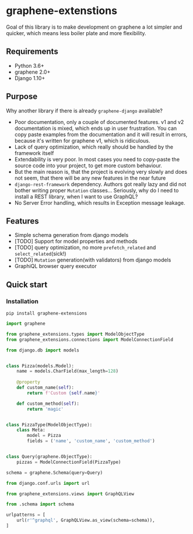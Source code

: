 # graphene-extenstions
Goal of this library is to make development on graphene a lot simpler and quicker,
 which means less boiler plate and more flexibility.

## Requirements
* Python 3.6+
* graphene 2.0+
* Django 1.10+

## Purpose
Why another library if there is already `graphene-django` available?
* Poor documentation, only a couple of documented features. v1 and v2 documentation is mixed,
 which ends up in user frustration.
 You can copy paste examples from the documentation and it will result in errors,
  because it's written for graphene v1, which is ridiculous.
* Lack of query optimization, which really should be handled by the framework itself
* Extendability is very poor.
 In most cases you need to copy-paste the source code into your project, to get more custom behaviour.
* But the main reason is, that the project is evolving very slowly and does not seem,
 that there will be any new features in the near future
* `django-rest-framework` dependency. Authors got really lazy and did not bother writing proper `Mutation` classes...
 Seriously, why do I need to install a REST library, when I want to use GraphQL?
* No Server Error handling, which results in Exception message leakage.

## Features
* Simple schema generation from django models
* [TODO] Support for model properties and methods
* [TODO] query optimization, no more `prefetch_related` and `select_related`(sick!)
* [TODO] `Mutation` generation(with validators) from django models
* GraphiQL browser query executor

## Quick start

### Installation
`pip install graphene-extensions`

```python
import graphene

from graphene_extensions.types import ModelObjectType
from graphene_extensions.connections import ModelConnectionField

from django.db import models


class Pizza(models.Model):
    name = models.CharField(max_length=128)
    
    @property
    def custom_name(self):
        return f'Custom {self.name}'

    def custom_method(self):
        return 'magic'


class PizzaType(ModelObjectType):
    class Meta:
        model = Pizza
        fields = ('name', 'custom_name', 'custom_method')


class Query(graphene.ObjectType):
    pizzas = ModelConnectionField(PizzaType)

schema = graphene.Schema(query=Query)

```

```python
from django.conf.urls import url

from graphene_extensions.views import GraphQLView

from .schema import schema

urlpatterns = [
    url(r'^graphql', GraphQLView.as_view(schema=schema)),
]

```
